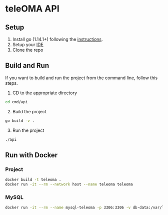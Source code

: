 # teleOMA API

## Setup

1. Install go (1.14.1+) following the [instructions](https://golang.org/dl/).
2. Setup your [IDE](https://www.jetbrains.com/go/download/)
3. Clone the repo

## Build and Run
If you want to build and run the project from the command line, follow this steps.

1. CD to the appropriate directory

```sh
cd cmd/api
```

2. Build the project
```sh
go build -v .
```

3. Run the project
```sh
./api
```

## Run with Docker

### Project
```sh
docker build -t teleoma .
docker run -it --rm --network host --name teleoma teleoma
```

### MySQL

```sh
docker run -it --rm --name mysql-teleoma -p 3306:3306 -v db-data:/var/lib/mysql-teleoma -e MYSQL_ROOT_PASSWORD=teleoma -e MYSQL_PASSWORD=teleoma -e MYSQL_USER=teleoma -e MYSQL_DATABASE=teleoma mysql:8.0.19
```
 
